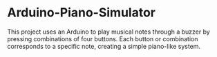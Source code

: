 # Arduino-Piano-Simulator
This project uses an Arduino to play musical notes through a buzzer by pressing combinations of four buttons. Each button or combination corresponds to a specific note, creating a simple piano-like system.
